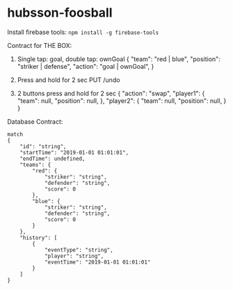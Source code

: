 # hubsson-foosball
Install firebase tools:
`npm install -g firebase-tools`

Contract for THE BOX:
1. Single tap: goal, double tap: ownGoal
{
    "team": "red | blue",
    "position": "striker | defense",
    "action": "goal | ownGoal",
}

2. Press and hold for 2 sec
PUT /undo

3. 2 buttons press and hold for 2 sec
{
    "action": "swap",
    "player1": {
        "team": null,
        "position": null,
    },
    "player2": {
        "team": null,
        "position": null,
    }
}

Database Contract:
```
match
{
	"id": "string",
	"startTime": "2019-01-01 01:01:01",
	"endTime": undefined,
	"teams": {
		"red": {
			"striker": "string",
			"defender": "string",
			"score": 0
		},
		"blue": {
			"striker": "string",
			"defender": "string",
			"score": 0
		}
	},
	"history": [
		{
			"eventType": "string",
			"player": "string",
			"eventTime": "2019-01-01 01:01:01"
		}
	]
}
```
